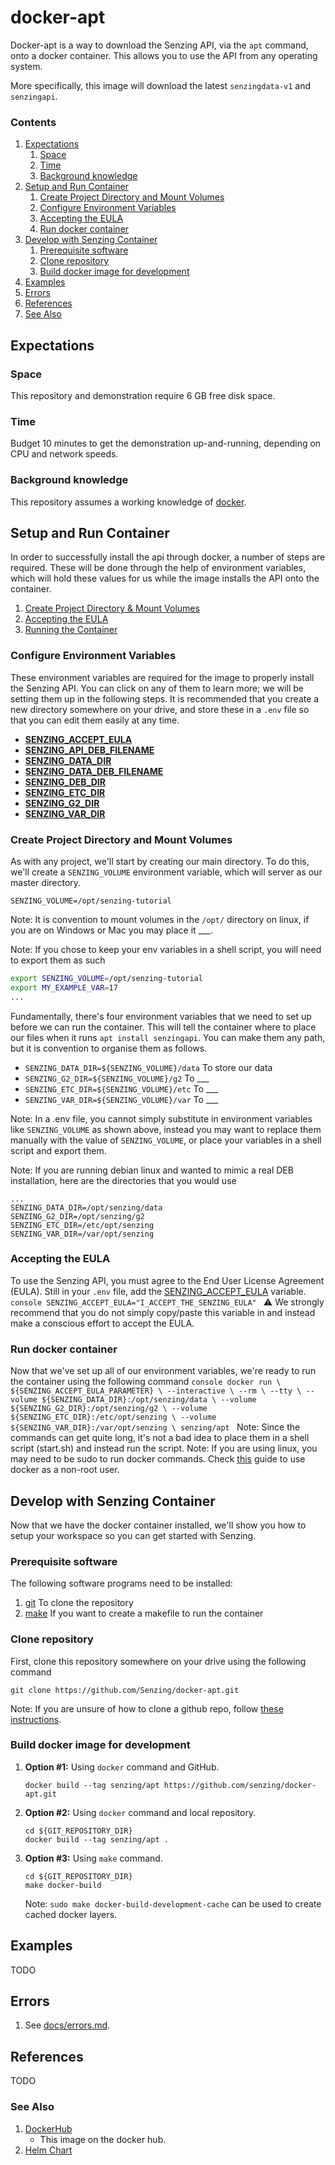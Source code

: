 # docker-apt
Docker-apt is a way to download the Senzing API, via the `apt` command, onto a docker container. This allows you to use the API from any operating system.

More specifically, this image will download the latest `senzingdata-v1` and `senzingapi`.

### Contents
1. [Expectations](#expectations)
    1. [Space](#space)
    1. [Time](#time)
    1. [Background knowledge](#background-knowledge)
1. [Setup and Run Container](#setup-and-run-container)
    1. [Create Project Directory and Mount Volumes](#create-project-directory-and-mount-volumes)
    1. [Configure Environment Variables](configure-environment-variables)
    1. [Accepting the EULA](#accepting-the-eula)
    1. [Run docker container](#run-docker-container)
1. [Develop with Senzing Container](#develop-with-senzing-container)
    1. [Prerequisite software](#prerequisite-software)
    1. [Clone repository](#clone-repository)
    1. [Build docker image for development](#build-docker-image-for-development)
1. [Examples](#examples)
1. [Errors](#errors)
1. [References](#references)
1. [See Also](#see-also)

## Expectations

### Space

This repository and demonstration require 6 GB free disk space.

### Time

Budget 10 minutes to get the demonstration up-and-running, depending on CPU and network speeds.

### Background knowledge

This repository assumes a working knowledge of [docker](https://github.com/Senzing/knowledge-base/blob/master/WHATIS/docker.md).

## Setup and Run Container
In order to successfully install the api through docker, a number of steps are required. These will be done through the help of environment variables, which will hold these values for us while the image installs the API onto the container.
1. [Create Project Directory & Mount Volumes](#create-project-directory-&-mount-volumes)
1. [Accepting the EULA](#accepting-the-eula)
1. [Running the Container](#running-the-container)

 
### Configure Environment Variables
These environment variables are required for the image to properly install the Senzing API. You can click on any of them to learn more; we will be setting them up in the following steps. It is recommended that you create a new directory somewhere on your drive, and store these in a `.env` file so that you can edit them easily at any time.

- **[SENZING_ACCEPT_EULA](https://github.com/Senzing/knowledge-base/blob/master/lists/environment-variables.md#senzing_accept_eula)**
- **[SENZING_API_DEB_FILENAME](https://github.com/Senzing/knowledge-base/blob/master/lists/environment-variables.md#senzing_api_deb_filename)**
- **[SENZING_DATA_DIR](https://github.com/Senzing/knowledge-base/blob/master/lists/environment-variables.md#senzing_data_dir)**
- **[SENZING_DATA_DEB_FILENAME](https://github.com/Senzing/knowledge-base/blob/master/lists/environment-variables.md#senzing_data_deb_filename)**
- **[SENZING_DEB_DIR](https://github.com/Senzing/knowledge-base/blob/master/lists/environment-variables.md#senzing_deb_dir)**
- **[SENZING_ETC_DIR](https://github.com/Senzing/knowledge-base/blob/master/lists/environment-variables.md#senzing_etc_dir)**
- **[SENZING_G2_DIR](https://github.com/Senzing/knowledge-base/blob/master/lists/environment-variables.md#senzing_g2_dir)**
- **[SENZING_VAR_DIR](https://github.com/Senzing/knowledge-base/blob/master/lists/environment-variables.md#senzing_var_dir)**

### Create Project Directory and Mount Volumes
As with any project, we'll start by creating our main directory. To do this, we'll create a `SENZING_VOLUME` environment variable, which will server as our master directory.

```console
SENZING_VOLUME=/opt/senzing-tutorial
```
Note: It is convention to mount volumes in the `/opt/` directory on linux, if you are on Windows or Mac you may place it ___. 

Note: If you chose to keep your env variables in a shell script, you will need to export them as such
```sh
export SENZING_VOLUME=/opt/senzing-tutorial
export MY_EXAMPLE_VAR=17
...
```

Fundamentally, there's four environment variables that we need to set up before we can run the container. This will tell the container where to place our files when it runs `apt install senzingapi`. You can make them any path, but it is convention to organise them as follows.
- `SENZING_DATA_DIR=${SENZING_VOLUME}/data` To store our data
- `SENZING_G2_DIR=${SENZING_VOLUME}/g2` To ___
- `SENZING_ETC_DIR=${SENZING_VOLUME}/etc` To ___
- `SENZING_VAR_DIR=${SENZING_VOLUME}/var` To ___

Note: In a .env file, you cannot simply substitute in environment variables like `SENZING_VOLUME` as shown above, instead you may want to replace them manually with the value of `SENZING_VOLUME`, or place your variables in a shell script and export them.

Note: If you are running debian linux and wanted to mimic a real DEB installation, here are the directories that you would use
```console
...
SENZING_DATA_DIR=/opt/senzing/data
SENZING_G2_DIR=/opt/senzing/g2
SENZING_ETC_DIR=/etc/opt/senzing
SENZING_VAR_DIR=/var/opt/senzing
```

### Accepting the EULA

To use the Senzing API, you must agree to the End User License Agreement (EULA). Still in your `.env` file, add the [SENZING_ACCEPT_EULA](https://github.com/Senzing/knowledge-base/blob/master/lists/environment-variables.md#senzing_accept_eula) variable.
    ```console
    SENZING_ACCEPT_EULA="I_ACCEPT_THE_SENZING_EULA"
    ```
   :warning: We strongly recommend that you do not simply copy/paste this variable in and instead make a conscious effort to accept the EULA.

### Run docker container
Now that we've set up all of our environment variables, we're ready to run the container using the following command
    ```console
    docker run \
      ${SENZING_ACCEPT_EULA_PARAMETER} \
      --interactive \
      --rm \
      --tty \
      --volume ${SENZING_DATA_DIR}:/opt/senzing/data \
      --volume ${SENZING_G2_DIR}:/opt/senzing/g2 \
      --volume ${SENZING_ETC_DIR}:/etc/opt/senzing \
      --volume ${SENZING_VAR_DIR}:/var/opt/senzing \
      senzing/apt
    ```
Note: Since the commands can get quite long, it's not a bad idea to place them in a shell script (start.sh) and instead run the script.
Note: If you are using linux, you may need to be sudo to run docker commands. Check [this](https://docs.docker.com/install/linux/linux-postinstall/) guide to use docker as a non-root user.

## Develop with Senzing Container
Now that we have the docker container installed, we'll show you how to setup your workspace so you can get started with Senzing. 
### Prerequisite software

The following software programs need to be installed:

1. [git](https://github.com/Senzing/knowledge-base/blob/master/HOWTO/install-git.md) To clone the repository
1. [make](https://github.com/Senzing/knowledge-base/blob/master/HOWTO/install-make.md) If you want to create a makefile to run the container

### Clone repository
First, clone this repository somewhere on your drive using the following command
```console
git clone https://github.com/Senzing/docker-apt.git
```
Note: If you are unsure of how to clone a github repo, follow [these instructions](https://github.com/Senzing/knowledge-base/blob/master/HOWTO/clone-repository.md).


### Build docker image for development

1. **Option #1:** Using `docker` command and GitHub.

    ```console
    docker build --tag senzing/apt https://github.com/senzing/docker-apt.git
    ```

1. **Option #2:** Using `docker` command and local repository.

    ```console
    cd ${GIT_REPOSITORY_DIR}
    docker build --tag senzing/apt .
    ```

1. **Option #3:** Using `make` command.

    ```console
    cd ${GIT_REPOSITORY_DIR}
    make docker-build
    ```

    Note: `sudo make docker-build-development-cache` can be used to create cached docker layers.

## Examples
TODO

## Errors
1. See [docs/errors.md](docs/errors.md).

## References
TODO

### See Also
1. [DockerHub](https://hub.docker.com/r/senzing/apt)
    - This image on the docker hub.
1. [Helm Chart](https://github.com/Senzing/charts/tree/master/charts/senzing-apt)
